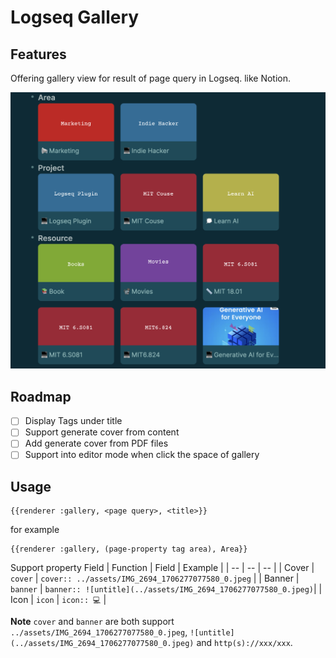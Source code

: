 # Logseq Gallery

## Features
Offering gallery view for result of page query in Logseq. like Notion.

![](./imgs/screenshot-1.png)

## Roadmap
- [ ] Display Tags under title
- [ ] Support generate cover from content
- [ ] Add generate cover from PDF files
- [ ] Support into editor mode when click the space of gallery

## Usage
```
{{renderer :gallery, <page query>, <title>}}
```
for example
```
{{renderer :gallery, (page-property tag area), Area}}
```

Support property Field
| Function | Field | Example |
| -- | -- | -- |
| Cover | `cover` | `cover:: ../assets/IMG_2694_1706277077580_0.jpeg`  |
| Banner | `banner` | `banner:: ![untitle](../assets/IMG_2694_1706277077580_0.jpeg)`|
| Icon | `icon` | `icon:: 💻` |  

**Note**
`cover` and `banner` are both support `../assets/IMG_2694_1706277077580_0.jpeg`, `![untitle](../assets/IMG_2694_1706277077580_0.jpeg)` and `http(s)://xxx/xxx`.
